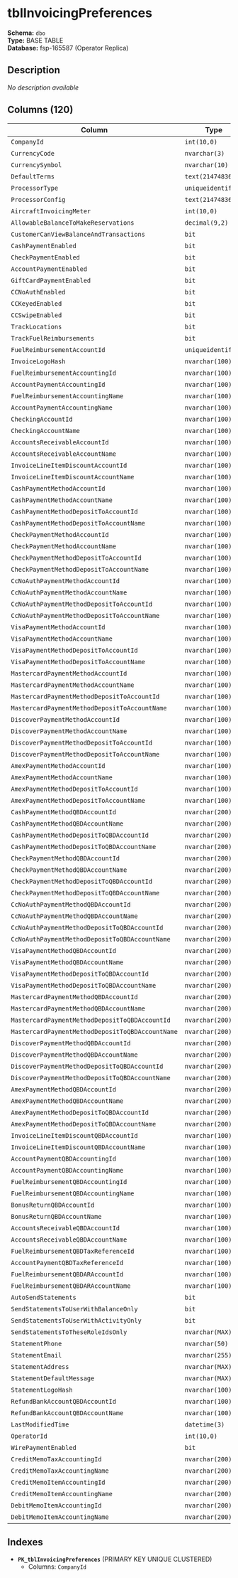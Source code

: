 # tblInvoicingPreferences

**Schema:** `dbo`  
**Type:** BASE TABLE  
**Database:** fsp-165587 (Operator Replica)

## Description

*No description available*

## Columns (120)

| Column | Type | Nullable | Default | Keys | Description |
|--------|------|----------|---------|------|-------------|
| `CompanyId` | `int(10,0)` | **NO** | `-` | PK | - |
| `CurrencyCode` | `nvarchar(3)` | **NO** | `-` | - | - |
| `CurrencySymbol` | `nvarchar(10)` | **NO** | `-` | - | - |
| `DefaultTerms` | `text(2147483647)` | **NO** | `-` | - | - |
| `ProcessorType` | `uniqueidentifier` | YES | `-` | - | - |
| `ProcessorConfig` | `text(2147483647)` | **NO** | `-` | - | - |
| `AircraftInvoicingMeter` | `int(10,0)` | **NO** | `-` | - | - |
| `AllowableBalanceToMakeReservations` | `decimal(9,2)` | YES | `-` | - | - |
| `CustomerCanViewBalanceAndTransactions` | `bit` | **NO** | `-` | - | - |
| `CashPaymentEnabled` | `bit` | YES | `-` | - | - |
| `CheckPaymentEnabled` | `bit` | YES | `-` | - | - |
| `AccountPaymentEnabled` | `bit` | YES | `-` | - | - |
| `GiftCardPaymentEnabled` | `bit` | YES | `-` | - | - |
| `CCNoAuthEnabled` | `bit` | YES | `-` | - | - |
| `CCKeyedEnabled` | `bit` | YES | `-` | - | - |
| `CCSwipeEnabled` | `bit` | YES | `-` | - | - |
| `TrackLocations` | `bit` | YES | `-` | - | - |
| `TrackFuelReimbursements` | `bit` | YES | `-` | - | - |
| `FuelReimbursementAccountId` | `uniqueidentifier` | YES | `-` | - | - |
| `InvoiceLogoHash` | `nvarchar(100)` | YES | `-` | - | - |
| `FuelReimbursementAccountingId` | `nvarchar(100)` | YES | `-` | - | - |
| `AccountPaymentAccountingId` | `nvarchar(100)` | YES | `-` | - | - |
| `FuelReimbursementAccountingName` | `nvarchar(100)` | YES | `-` | - | - |
| `AccountPaymentAccountingName` | `nvarchar(100)` | YES | `-` | - | - |
| `CheckingAccountId` | `nvarchar(100)` | YES | `-` | - | - |
| `CheckingAccountName` | `nvarchar(100)` | YES | `-` | - | - |
| `AccountsReceivableAccountId` | `nvarchar(100)` | YES | `-` | - | - |
| `AccountsReceivableAccountName` | `nvarchar(100)` | YES | `-` | - | - |
| `InvoiceLineItemDiscountAccountId` | `nvarchar(100)` | YES | `-` | - | - |
| `InvoiceLineItemDiscountAccountName` | `nvarchar(100)` | YES | `-` | - | - |
| `CashPaymentMethodAccountId` | `nvarchar(100)` | YES | `-` | - | - |
| `CashPaymentMethodAccountName` | `nvarchar(100)` | YES | `-` | - | - |
| `CashPaymentMethodDepositToAccountId` | `nvarchar(100)` | YES | `-` | - | - |
| `CashPaymentMethodDepositToAccountName` | `nvarchar(100)` | YES | `-` | - | - |
| `CheckPaymentMethodAccountId` | `nvarchar(100)` | YES | `-` | - | - |
| `CheckPaymentMethodAccountName` | `nvarchar(100)` | YES | `-` | - | - |
| `CheckPaymentMethodDepositToAccountId` | `nvarchar(100)` | YES | `-` | - | - |
| `CheckPaymentMethodDepositToAccountName` | `nvarchar(100)` | YES | `-` | - | - |
| `CcNoAuthPaymentMethodAccountId` | `nvarchar(100)` | YES | `-` | - | - |
| `CcNoAuthPaymentMethodAccountName` | `nvarchar(100)` | YES | `-` | - | - |
| `CcNoAuthPaymentMethodDepositToAccountId` | `nvarchar(100)` | YES | `-` | - | - |
| `CcNoAuthPaymentMethodDepositToAccountName` | `nvarchar(100)` | YES | `-` | - | - |
| `VisaPaymentMethodAccountId` | `nvarchar(100)` | YES | `-` | - | - |
| `VisaPaymentMethodAccountName` | `nvarchar(100)` | YES | `-` | - | - |
| `VisaPaymentMethodDepositToAccountId` | `nvarchar(100)` | YES | `-` | - | - |
| `VisaPaymentMethodDepositToAccountName` | `nvarchar(100)` | YES | `-` | - | - |
| `MastercardPaymentMethodAccountId` | `nvarchar(100)` | YES | `-` | - | - |
| `MastercardPaymentMethodAccountName` | `nvarchar(100)` | YES | `-` | - | - |
| `MastercardPaymentMethodDepositToAccountId` | `nvarchar(100)` | YES | `-` | - | - |
| `MastercardPaymentMethodDepositToAccountName` | `nvarchar(100)` | YES | `-` | - | - |
| `DiscoverPaymentMethodAccountId` | `nvarchar(100)` | YES | `-` | - | - |
| `DiscoverPaymentMethodAccountName` | `nvarchar(100)` | YES | `-` | - | - |
| `DiscoverPaymentMethodDepositToAccountId` | `nvarchar(100)` | YES | `-` | - | - |
| `DiscoverPaymentMethodDepositToAccountName` | `nvarchar(100)` | YES | `-` | - | - |
| `AmexPaymentMethodAccountId` | `nvarchar(100)` | YES | `-` | - | - |
| `AmexPaymentMethodAccountName` | `nvarchar(100)` | YES | `-` | - | - |
| `AmexPaymentMethodDepositToAccountId` | `nvarchar(100)` | YES | `-` | - | - |
| `AmexPaymentMethodDepositToAccountName` | `nvarchar(100)` | YES | `-` | - | - |
| `CashPaymentMethodQBDAccountId` | `nvarchar(200)` | YES | `-` | - | - |
| `CashPaymentMethodQBDAccountName` | `nvarchar(200)` | YES | `-` | - | - |
| `CashPaymentMethodDepositToQBDAccountId` | `nvarchar(200)` | YES | `-` | - | - |
| `CashPaymentMethodDepositToQBDAccountName` | `nvarchar(200)` | YES | `-` | - | - |
| `CheckPaymentMethodQBDAccountId` | `nvarchar(200)` | YES | `-` | - | - |
| `CheckPaymentMethodQBDAccountName` | `nvarchar(200)` | YES | `-` | - | - |
| `CheckPaymentMethodDepositToQBDAccountId` | `nvarchar(200)` | YES | `-` | - | - |
| `CheckPaymentMethodDepositToQBDAccountName` | `nvarchar(200)` | YES | `-` | - | - |
| `CcNoAuthPaymentMethodQBDAccountId` | `nvarchar(200)` | YES | `-` | - | - |
| `CcNoAuthPaymentMethodQBDAccountName` | `nvarchar(200)` | YES | `-` | - | - |
| `CcNoAuthPaymentMethodDepositToQBDAccountId` | `nvarchar(200)` | YES | `-` | - | - |
| `CcNoAuthPaymentMethodDepositToQBDAccountName` | `nvarchar(200)` | YES | `-` | - | - |
| `VisaPaymentMethodQBDAccountId` | `nvarchar(200)` | YES | `-` | - | - |
| `VisaPaymentMethodQBDAccountName` | `nvarchar(200)` | YES | `-` | - | - |
| `VisaPaymentMethodDepositToQBDAccountId` | `nvarchar(200)` | YES | `-` | - | - |
| `VisaPaymentMethodDepositToQBDAccountName` | `nvarchar(200)` | YES | `-` | - | - |
| `MastercardPaymentMethodQBDAccountId` | `nvarchar(200)` | YES | `-` | - | - |
| `MastercardPaymentMethodQBDAccountName` | `nvarchar(200)` | YES | `-` | - | - |
| `MastercardPaymentMethodDepositToQBDAccountId` | `nvarchar(200)` | YES | `-` | - | - |
| `MastercardPaymentMethodDepositToQBDAccountName` | `nvarchar(200)` | YES | `-` | - | - |
| `DiscoverPaymentMethodQBDAccountId` | `nvarchar(200)` | YES | `-` | - | - |
| `DiscoverPaymentMethodQBDAccountName` | `nvarchar(200)` | YES | `-` | - | - |
| `DiscoverPaymentMethodDepositToQBDAccountId` | `nvarchar(200)` | YES | `-` | - | - |
| `DiscoverPaymentMethodDepositToQBDAccountName` | `nvarchar(200)` | YES | `-` | - | - |
| `AmexPaymentMethodQBDAccountId` | `nvarchar(200)` | YES | `-` | - | - |
| `AmexPaymentMethodQBDAccountName` | `nvarchar(200)` | YES | `-` | - | - |
| `AmexPaymentMethodDepositToQBDAccountId` | `nvarchar(200)` | YES | `-` | - | - |
| `AmexPaymentMethodDepositToQBDAccountName` | `nvarchar(200)` | YES | `-` | - | - |
| `InvoiceLineItemDiscountQBDAccountId` | `nvarchar(100)` | YES | `-` | - | - |
| `InvoiceLineItemDiscountQBDAccountName` | `nvarchar(100)` | YES | `-` | - | - |
| `AccountPaymentQBDAccountingId` | `nvarchar(100)` | YES | `-` | - | - |
| `AccountPaymentQBDAccountingName` | `nvarchar(100)` | YES | `-` | - | - |
| `FuelReimbursementQBDAccountingId` | `nvarchar(100)` | YES | `-` | - | - |
| `FuelReimbursementQBDAccountingName` | `nvarchar(100)` | YES | `-` | - | - |
| `BonusReturnQBDAccountId` | `nvarchar(100)` | YES | `-` | - | - |
| `BonusReturnQBDAccountName` | `nvarchar(100)` | YES | `-` | - | - |
| `AccountsReceivableQBDAccountId` | `nvarchar(100)` | YES | `-` | - | - |
| `AccountsReceivableQBDAccountName` | `nvarchar(100)` | YES | `-` | - | - |
| `FuelReimbursementQBDTaxReferenceId` | `nvarchar(100)` | YES | `-` | - | - |
| `AccountPaymentQBDTaxReferenceId` | `nvarchar(100)` | YES | `-` | - | - |
| `FuelReimbursementQBDARAccountId` | `nvarchar(100)` | YES | `-` | - | - |
| `FuelReimbursementQBDARAccountName` | `nvarchar(100)` | YES | `-` | - | - |
| `AutoSendStatements` | `bit` | **NO** | `-` | - | - |
| `SendStatementsToUserWithBalanceOnly` | `bit` | **NO** | `-` | - | - |
| `SendStatementsToUserWithActivityOnly` | `bit` | **NO** | `-` | - | - |
| `SendStatementsToTheseRoleIdsOnly` | `nvarchar(MAX)` | YES | `-` | - | - |
| `StatementPhone` | `nvarchar(50)` | YES | `-` | - | - |
| `StatementEmail` | `nvarchar(255)` | YES | `-` | - | - |
| `StatementAddress` | `nvarchar(MAX)` | YES | `-` | - | - |
| `StatementDefaultMessage` | `nvarchar(MAX)` | YES | `-` | - | - |
| `StatementLogoHash` | `nvarchar(100)` | YES | `-` | - | - |
| `RefundBankAccountQBDAccountId` | `nvarchar(100)` | YES | `-` | - | - |
| `RefundBankAccountQBDAccountName` | `nvarchar(100)` | YES | `-` | - | - |
| `LastModifiedTime` | `datetime(3)` | **NO** | `-` | - | - |
| `OperatorId` | `int(10,0)` | **NO** | `-` | - | - |
| `WirePaymentEnabled` | `bit` | YES | `-` | - | - |
| `CreditMemoTaxAccountingId` | `nvarchar(200)` | YES | `-` | - | - |
| `CreditMemoTaxAccountingName` | `nvarchar(200)` | YES | `-` | - | - |
| `CreditMemoItemAccountingId` | `nvarchar(200)` | YES | `-` | - | - |
| `CreditMemoItemAccountingName` | `nvarchar(200)` | YES | `-` | - | - |
| `DebitMemoItemAccountingId` | `nvarchar(200)` | YES | `-` | - | - |
| `DebitMemoItemAccountingName` | `nvarchar(200)` | YES | `-` | - | - |

## Indexes

- **`PK_tblInvoicingPreferences`** (PRIMARY KEY UNIQUE CLUSTERED)
  - Columns: `CompanyId`
